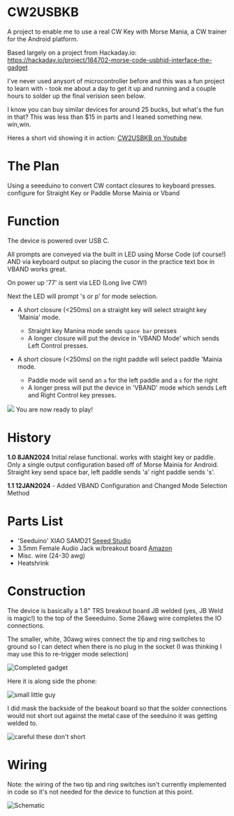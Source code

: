 # CW2USBKB
A project to enable me to use a real CW Key with Morse Mania, a CW trainer for the Android platform.

Based largely on a project from Hackaday.io: https://hackaday.io/project/184702-morse-code-usbhid-interface-the-gadget

I've never used anysort of microcontroller before and this was a fun project to learn with - took me about a day to get it up and running and a couple hours to solder up the final verision seen below. 

I know you can buy similar devices for around 25 bucks, but what's the fun in that? This was less than $15 in parts and I leaned something new. win,win.

Heres a short vid showing it in action:
[CW2USBKB on Youtube](https://youtu.be/_rCv8DJaf1s?si%253D-IjkBr2QlI_x5GSh)
# The Plan

Using a seeeduino to convert CW contact closures to keyboard presses. 
configure for Straight Key or Paddle
Morse Mainia or Vband

# Function

The device is powered over USB C. 

All prompts are conveyed via the built in LED using Morse Code (of course!) AND via keyboard output so placing the cusor in the practice text box in VBAND works great.


On power up '77' is sent via LED (Long live CW!)

Next the LED will prompt 's or p' for mode selection.

  * A short closure (<250ms) on a straight key will select straight key 'Mainia' mode.
    * Straight key Manina mode sends `space bar` presses
    * A longer closure will put the device in 'VBAND Mode' which sends Left Control presses.

  * A short closure (<250ms) on the right paddle will select paddle 'Mainia mode.
      * Paddle mode will send an `a` for the left paddle and a `s` for the right 
      * A longer press will put the device in 'VBAND' mode which sends Left and Right Control key presses. 

![](./images/VBAND.png "")
You are now ready to play!


# History

**1.0 8JAN2024** Initial relase
  functional. works with staight key or paddle. Only a single output configuration based off of Morse Mainia for Android. Straight key send space bar, left paddle sends 'a' right paddle sends 's'.
  
**1.1 12JAN2024** - Added VBAND Configuration and Changed Mode Selection Method
# Parts List

  * 'Seeduino' XIAO SAMD21 [Seeed Studio](https://www.seeedstudio.com/Seeeduino-XIAO-Arduino-Microcontroller-SAMD21-Cortex-M0+-p-4426.html)
  * 3.5mm Female Audio Jack w/breakout board [Amazon](https://www.amazon.com/gp/product/B08H8DR7ZW/ref=ppx_yo_dt_b_search_asin_title?ie=UTF8&psc=1)
  * Misc. wire (24-30 awg)
  * Heatshrink

# Construction

The device is basically a 1.8" TRS breakout board JB welded (yes, JB Weld is magic!) to the top of the Seeeduino. Some 26awg wire completes the IO connections.

The smaller, white, 30awg wires connect the tip and ring switches to ground so I can detect when there is no plug in the socket (I was thinking I may use this to re-trigger mode selection)

![Completed gadget](./images/complete_gadget.jpg "Nice and compact!")

Here it is along side the phone:

![](./images/with_phone.png "small little guy")

I did mask the backside of the beakout board so that the solder connections would not short out against the metal case of the seeduino it was getting welded to. 

![](./images/masking.jpg "careful these don't short")

# Wiring

Note: the wiring of the two tip and ring switches isn't currently implemented in code so it's not needed for the device to function at this point.

![](./images/schematic.jpg "Schematic")